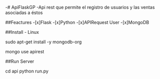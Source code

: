 -# ApiFlaskGP
-Api rest que permite el registro de usuarios y las ventas asociadas a éstos

##Feactures
-[x]Flask
-[x]Python
-[x]APIRequest User
-[x]MongoDB



##Install - Linux

sudo apt-get install -y mongodb-org

mongo
use apirest

##Run Server

cd api
python run.py


